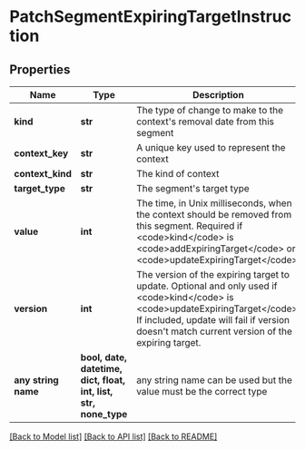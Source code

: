 # PatchSegmentExpiringTargetInstruction


## Properties
Name | Type | Description | Notes
------------ | ------------- | ------------- | -------------
**kind** | **str** | The type of change to make to the context&#39;s removal date from this segment | 
**context_key** | **str** | A unique key used to represent the context | 
**context_kind** | **str** | The kind of context | 
**target_type** | **str** | The segment&#39;s target type | 
**value** | **int** | The time, in Unix milliseconds, when the context should be removed from this segment. Required if &lt;code&gt;kind&lt;/code&gt; is &lt;code&gt;addExpiringTarget&lt;/code&gt; or &lt;code&gt;updateExpiringTarget&lt;/code&gt;. | [optional] 
**version** | **int** | The version of the expiring target to update. Optional and only used if &lt;code&gt;kind&lt;/code&gt; is &lt;code&gt;updateExpiringTarget&lt;/code&gt;. If included, update will fail if version doesn&#39;t match current version of the expiring target. | [optional] 
**any string name** | **bool, date, datetime, dict, float, int, list, str, none_type** | any string name can be used but the value must be the correct type | [optional]

[[Back to Model list]](../README.md#documentation-for-models) [[Back to API list]](../README.md#documentation-for-api-endpoints) [[Back to README]](../README.md)


